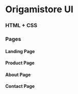 # Origamistore UI

### HTML + CSS

### Pages

#### Landing Page

#### Product Page

#### About Page

#### Contact Page

#
